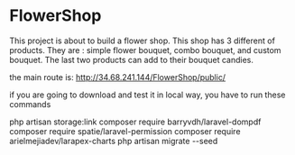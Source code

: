 # FlowerShop
This project is about to build  a flower shop. This shop has 3 different of products. They are : simple flower bouquet, combo bouquet, and custom bouquet. The last two products can add to their bouquet candies.

the main route is: 
http://34.68.241.144/FlowerShop/public/

if you are going to download and test it in local way, you have  to run these commands


php artisan storage:link
composer require barryvdh/laravel-dompdf
composer require spatie/laravel-permission
composer require arielmejiadev/larapex-charts 
php artisan migrate --seed

